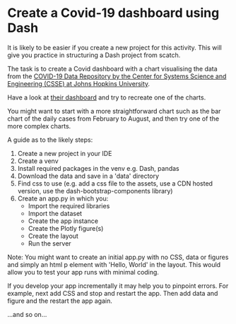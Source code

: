 # Create a Covid-19 dashboard using Dash
It is likely to be easier if you create a new project for this activity. This will give you practice in structuring a Dash project from scatch.

The task is to create a Covid dashboard with a chart visualising the data from the [COVID-19 Data Repository by the Center for Systems Science and Engineering (CSSE) at Johns Hopkins University](https://github.com/CSSEGISandData/COVID-19).

Have a look at [their dashboard](https://www.arcgis.com/apps/opsdashboard/index.html#/bda7594740fd40299423467b48e9ecf6) and try to recreate one of the charts.

You might want to start with a more straightforward chart such as the bar chart of the daily cases from February to August, and then try one of the more complex charts.

A guide as to the likely steps:

1. Create a new project in your IDE
2. Create a venv
3. Install required packages in the venv e.g. Dash, pandas
4. Download the data and save in a 'data' directory
5. Find css to use (e.g. add a css file to the assets, use a CDN hosted version, use the dash-bootstrap-components library)
6. Create an app.py in which you:
    - Import the required libraries
    - Import the dataset
    - Create the app instance
    - Create the Plotly figure(s)
    - Create the layout
    - Run the server

Note: You might want to create an initial app.py with no CSS, data or figures and simply an html p element with 'Hello, World' in the layout. This would allow you to test your app runs with minimal coding.

If you develop your app incrementally it may help you to pinpoint errors.  For example, next add CSS and stop and restart the app. Then add data and figure and the restart the app again. 

...and so on...


